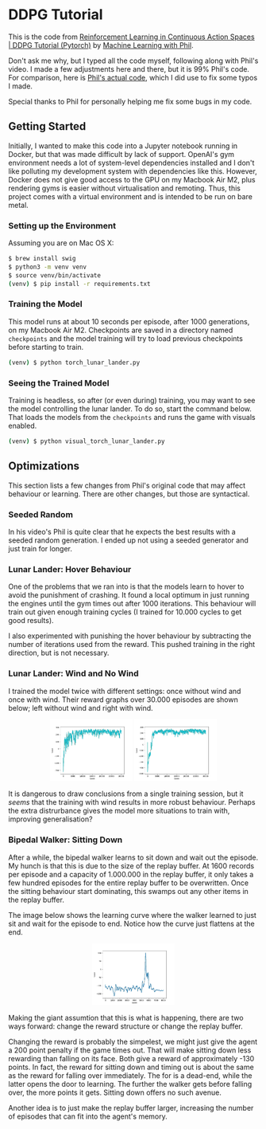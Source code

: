 # DDPG Tutorial
This is the code from
[Reinforcement Learning in Continuous Action Spaces | DDPG Tutorial (Pytorch)](https://www.youtube.com/watch?v=6Yd5WnYls_Y)
by
[Machine Learning with Phil](https://www.youtube.com/@MachineLearningwithPhil).

Don't ask me why, but I typed all the code myself, following along with Phil's
video. I made a few adjustments here and there, but it is 99% Phil's code. For
comparison, here is
[Phil's actual code](https://github.com/philtabor/Youtube-Code-Repository/blob/master/ReinforcementLearning/PolicyGradient/DDPG/pytorch/lunar-lander/ddpg_torch.py),
which I did use to fix some typos I made.

Special thanks to Phil for personally helping me fix some bugs in my code.

## Getting Started

Initially, I wanted to make this code into a Jupyter notebook running in Docker,
but that was made difficult by lack of support. OpenAI's gym environment needs a
lot of system-level dependencies installed and I don't like polluting my
development system with dependencies like this. However, Docker does not give
good access to the GPU on my Macbook Air M2, plus rendering gyms is easier
without virtualisation and remoting. Thus, this project comes with a virtual
environment and is intended to be run on bare metal.

### Setting up the Environment
Assuming you are on Mac OS X:

```bash
$ brew install swig
$ python3 -m venv venv
$ source venv/bin/activate
(venv) $ pip install -r requirements.txt
```

### Training the Model
This model runs at about 10 seconds per episode, after 1000 generations, on my
Macbook Air M2. Checkpoints are saved in a directory named `checkpoints` and the
model training will try to load previous checkpoints before starting to train.

```bash
(venv) $ python torch_lunar_lander.py
```

### Seeing the Trained Model
Training is headless, so after (or even during) training, you may want to see
the model controlling the lunar lander. To do so, start the command below. That
loads the models from the `checkpoints` and runs the game with visuals enabled.

```bash
(venv) $ python visual_torch_lunar_lander.py
```

## Optimizations
This section lists a few changes from Phil's original code that may affect
behaviour or learning. There are other changes, but those are syntactical.

### Seeded Random
In his video's Phil is quite clear that he expects the best results with a
seeded random generation. I ended up not using a seeded generator and just train
for longer.

### Lunar Lander: Hover Behaviour
One of the problems that we ran into is that the models learn to hover to avoid
the punishment of crashing. It found a local optimum in just running the engines
until the gym times out after 1000 iterations. This behaviour will train out
given enough training cycles (I trained for 10.000 cycles to get good results).

I also experimented with punishing the hover behaviour by subtracting the number
of iterations used from the reward. This pushed training in the right direction,
but is not necessary.

### Lunar Lander: Wind and No Wind
I trained the model twice with different settings: once without wind and once with wind. Their reward graphs over 30.000 episodes are shown below; left without wind and right with wind.

<p align="center" width="100%">
    <img width="33%" src="images/LunarLanderContinuous-v2-without-wind.png">
    <img width="33%" src="images/LunarLanderContinuous-v2-with-wind.png">
</p>

It is dangerous to draw conclusions from a single training session, but it
_seems_ that the training with wind results in more robust behaviour. Perhaps
the extra distrurbance gives the model more situations to train with, improving
generalisation?

### Bipedal Walker: Sitting Down
After a while, the bipedal walker learns to sit down and wait out the episode.
My hunch is that this is due to the size of the replay buffer. At 1600 records
per episode and a capacity of 1.000.000 in the replay buffer, it only takes a
few hundred episodes for the entire replay buffer to be overwritten. Once the
sitting behaviour start dominating, this swamps out any other items in the
replay buffer.

The image below shows the learning curve where the walker learned to just sit
and wait for the episode to end. Notice how the curve just flattens at the end.

<p align="center" width="100%">
    <img width="33%" src="images/BipedalWalker-v3-sit-and-wait.png">
</p>

Making the giant assumtion that this is what is happening, there are two ways
forward: change the reward structure or change the replay buffer.

Changing the reward is probably the simpelest, we might just give the agent a
200 point penalty if the game times out. That will make sitting down less
rewarding than falling on its face. Both give a reward of approximately -130
points. In fact, the reward for sitting down and timing out is about the same as
the reward for falling over immediately. The for is a dead-end, while the latter
opens the door to learning. The further the walker gets before falling over, the
more points it gets. Sitting down offers no such avenue.

Another idea is to just make the replay buffer larger, increasing the number of
episodes that can fit into the agent's memory.

